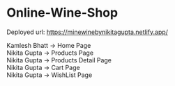 # Online-Wine-Shop
Deployed url: https://minewinebynikitagupta.netlify.app/

Kamlesh Bhatt -> Home Page <br/>
Nikita Gupta -> Products Page <br/>
Nikita Gupta -> Products Detail Page <br/>
Nikita Gupta -> Cart Page <br/>
Nikita Gupta -> WishList Page <br/>

